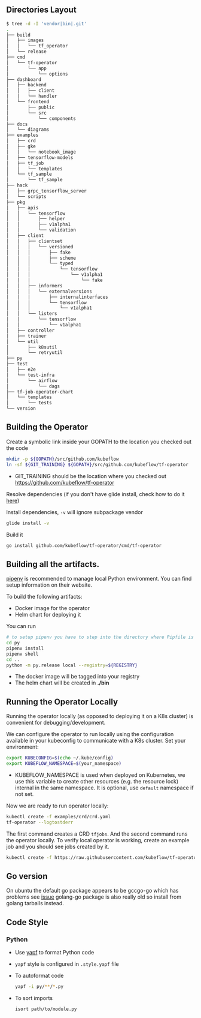 ## Directories Layout

```sh
$ tree -d -I 'vendor|bin|.git'
.
├── build
│   ├── images
│   │   └── tf_operator
│   └── release
├── cmd
│   └── tf-operator
│       └── app
│           └── options
├── dashboard
│   ├── backend
│   │   ├── client
│   │   └── handler
│   └── frontend
│       ├── public
│       └── src
│           └── components
├── docs
│   └── diagrams
├── examples
│   ├── crd
│   ├── gke
│   │   └── notebook_image
│   ├── tensorflow-models
│   ├── tf_job
│   │   └── templates
│   └── tf_sample
│       └── tf_sample
├── hack
│   ├── grpc_tensorflow_server
│   └── scripts
├── pkg
│   ├── apis
│   │   └── tensorflow
│   │       ├── helper
│   │       ├── v1alpha1
│   │       └── validation
│   ├── client
│   │   ├── clientset
│   │   │   └── versioned
│   │   │       ├── fake
│   │   │       ├── scheme
│   │   │       └── typed
│   │   │           └── tensorflow
│   │   │               └── v1alpha1
│   │   │                   └── fake
│   │   ├── informers
│   │   │   └── externalversions
│   │   │       ├── internalinterfaces
│   │   │       └── tensorflow
│   │   │           └── v1alpha1
│   │   └── listers
│   │       └── tensorflow
│   │           └── v1alpha1
│   ├── controller
│   ├── trainer
│   └── util
│       ├── k8sutil
│       └── retryutil
├── py
├── test
│   ├── e2e
│   └── test-infra
│       └── airflow
│           └── dags
├── tf-job-operator-chart
│   └── templates
│       └── tests
└── version
```

## Building the Operator

Create a symbolic link inside your GOPATH to the location you checked out the code

```sh
mkdir -p ${GOPATH}/src/github.com/kubeflow
ln -sf ${GIT_TRAINING} ${GOPATH}/src/github.com/kubeflow/tf-operator
```

* GIT_TRAINING should be the location where you checked out https://github.com/kubeflow/tf-operator

Resolve dependencies (if you don't have glide install, check how to do it [here](https://github.com/Masterminds/glide/blob/master/README.md#install))

Install dependencies, `-v` will ignore subpackage vendor

```sh
glide install -v
```

Build it

```sh
go install github.com/kubeflow/tf-operator/cmd/tf-operator
```

## Building all the artifacts.

[pipenv](https://docs.pipenv.org/) is recommended to manage local Python environment.
You can find setup information on their website.

To build the following artifacts:

* Docker image for the operator
* Helm chart for deploying it

You can run

```sh
# to setup pipenv you have to step into the directory where Pipfile is located
cd py
pipenv install
pipenv shell
cd ..
python -m py.release local --registry=${REGISTRY}
```

* The docker image will be tagged into your registry
* The helm chart will be created in **./bin**

## Running the Operator Locally

Running the operator locally (as opposed to deploying it on a K8s cluster) is convenient for debugging/development.

We can configure the operator to run locally using the configuration available in your kubeconfig to communicate with
a K8s cluster. Set your environment:

```sh
export KUBECONFIG=$(echo ~/.kube/config)
export KUBEFLOW_NAMESPACE=$(your_namespace)
```

* KUBEFLOW_NAMESPACE is used when deployed on Kubernetes, we use this variable to create other resources (e.g. the resource lock) internal in the same namespace. It is optional, use `default` namespace if not set.

Now we are ready to run operator locally:

```sh
kubectl create -f examples/crd/crd.yaml
tf-operator --logtostderr
```

The first command creates a CRD `tfjobs`. And the second command runs the operator locally. To verify local
operator is working, create an example job and you should see jobs created by it.

```sh
kubectl create -f https://raw.githubusercontent.com/kubeflow/tf-operator/master/examples/tf_job.yaml
```

## Go version

On ubuntu the default go package appears to be gccgo-go which has problems see [issue](https://github.com/golang/go/issues/15429) golang-go package is also really old so install from golang tarballs instead.

## Code Style

### Python

* Use [yapf](https://github.com/google/yapf) to format Python code
* `yapf` style is configured in `.style.yapf` file
* To autoformat code

  ```sh
  yapf -i py/**/*.py
  ```

* To sort imports

  ```sh
  isort path/to/module.py
  ```
